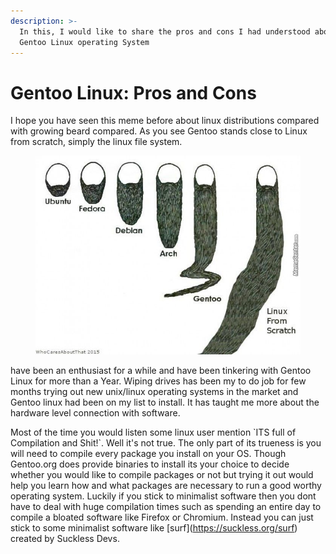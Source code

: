 ```yaml
---
description: >-
  In this, I would like to share the pros and cons I had understood about the
  Gentoo Linux operating System
---
```


# Gentoo Linux: Pros and Cons

I hope you have seen this meme before about linux distributions compared with growing beard compared. As you see Gentoo stands close to Linux from scratch, simply the linux file system.

<figure><img src="../../.gitbook/assets/os-beards.png" alt=""><figcaption></figcaption></figure>

&#x20;have been an enthusiast for a while and have been tinkering with Gentoo Linux for more than a Year. Wiping drives has been my to do job for few months trying out new unix/linux operating systems in the market and Gentoo linux had been on my list to install. It has taught me more about the hardware level connection with software.



Most of the time you would listen some linux user mention \`ITS full of Compilation and Shit!\`. Well it's not true. The only part of its trueness is you will need to compile every package you install on your OS. Though Gentoo.org does provide binaries to install its your choice to decide whether you would like to compile packages or not but trying it out would help you learn how and what packages are necessary to run a good worthy operating system. Luckily if you stick to minimalist software then you dont have to deal with huge compilation times such as spending an entire day to compile a bloated software like Firefox or Chromium. Instead you can just stick to some minimalist software like \[surf]\(https://suckless.org/surf) created by Suckless Devs.&#x20;

